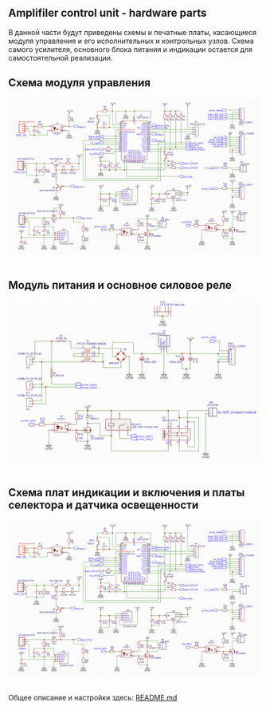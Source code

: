 ## Amplifiler control unit - hardware parts

В данной части будут приведены схемы и печатные платы, касающиеся модуля управления и его исполнительных и контрольных узлов.
Схема самого усилителя, основного блока питания и индикации остается для самостоятельной реализации.

## Cхема модуля управления

<div align="center"><img alt="Overview" width="800" src="/images/ACU_main_circuit_short.png" />&emsp;&emsp;&emsp;</div>

## Модуль питания и основное силовое реле

<div align="center"><img alt="Overview" width="800" src="/images/p&r_circuits_short.png" />&emsp;&emsp;&emsp;</div>

## Схема плат индикации и включения и платы селектора и датчика освещенности

<div align="center"><img alt="Overview" width="800" src="/images/ACU_main_circuit_short.png" />&emsp;&emsp;&emsp;</div>

Общее описание и настройки здесь: [README.md](https://github.com/DrCosha/AMP-Mono-module/blob/master/README.md)
